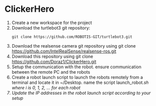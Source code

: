 # ClickerHero

1. Create a new workspace for the project
2. Download the turtlebot3 git repository:
   ```
   git clone https://github.com/ROBOTIS-GIT/turtlebot3.git
   ```
3. Download the realsense camera git repository using git clone https://github.com/IntelRealSense/realsense-ros.git
4. Download this repository using git clone https://github.com/Doraz1/ClickerHero.git
5. Setup the communication with the robot. ensure communication between the remote PC and the robots
6. Create a robot launch script to launch the robots remotely from a terminal and locate it in ~/Desktop. name the script launch_robot<i>.sh where i is 0, 1, 2, ... for each robot
8. Update the IP addresses in the robot launch script according to your setup 
